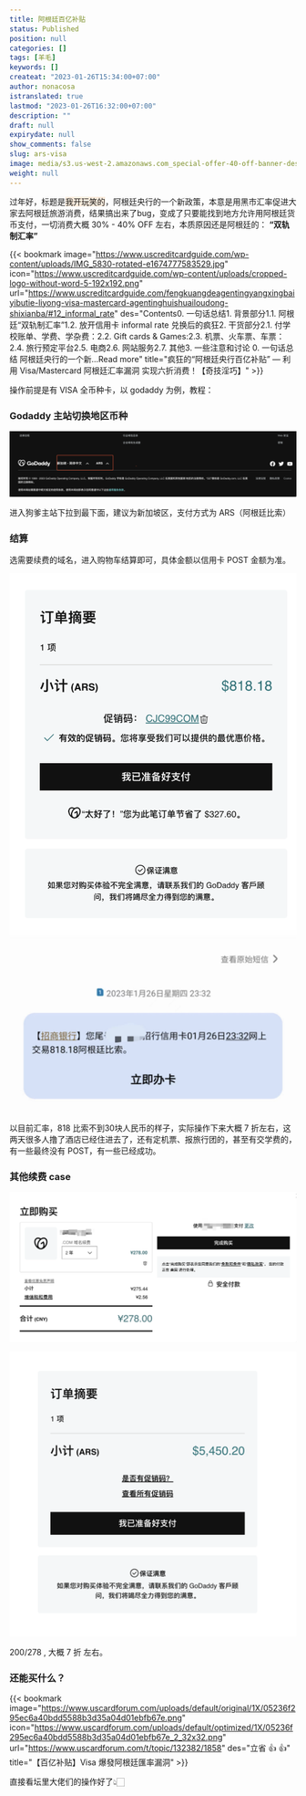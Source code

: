 ```yaml
---
title: 阿根廷百亿补贴
status: Published
position: null
categories: []
tags: [羊毛]
keywords: []
createat: "2023-01-26T15:34:00+07:00"
author: nonacosa
istranslated: true
lastmod: "2023-01-26T16:32:00+07:00"
description: ""
draft: null
expirydate: null
show_comments: false
slug: ars-visa
image: media/s3.us-west-2.amazonaws.com_special-offer-40-off-banner-design-on-white-background-vector-illustration-R1XW7W.jpg
weight: null
---
```





过年好，标题是<span style="background-color: rgba(251, 236, 221, 1);">我开玩笑的</span>，阿根廷央行的一个新政策，本意是用黑市汇率促进大家去阿根廷旅游消费，结果搞出来了bug，变成了只要能找到地方允许用阿根廷货币支付，一切消费大概 30% - 40% OFF 左右，本质原因还是阿根廷的： **“双轨制汇率”** 

{{< bookmark image="https://www.uscreditcardguide.com/wp-content/uploads/IMG_5830-rotated-e1674777583529.jpg" icon="https://www.uscreditcardguide.com/wp-content/uploads/cropped-logo-without-word-5-192x192.png" url="https://www.uscreditcardguide.com/fengkuangdeagentingyangxingbaiyibutie-liyong-visa-mastercard-agentinghuishuailoudong-shixianba/#12_informal_rate"  des="Contents0. 一句话总结1. 背景部分1.1. 阿根廷“双轨制汇率”1.2. 放开信用卡 informal rate 兑换后的疯狂2. 干货部分2.1. 付学校账单、学费、学杂费：2.2. Gift cards & Games:2.3. 机票、火车票、车票：2.4. 旅行预定平台2.5. 电商2.6. 网站服务2.7. 其他3. 一些注意和讨论 0. 一句话总结 阿根廷央行的一个新...Read more"  title="疯狂的“阿根廷央行百亿补贴” — 利用 Visa/Mastercard 阿根廷汇率漏洞 实现六折消费！【奇技淫巧】"  >}}

<!--more-->操作前提是有 VISA 全币种卡，以 godaddy 为例，教程：

### Godaddy 主站切换地区币种
![](media/s3.us-west-2.amazonaws.com_932ac0b8-a1c0-48a0-93ad-115e5d21b02b.png)

进入狗爹主站下拉到最下面，建议为新加坡区，支付方式为 ARS（阿根廷比索）



### 结算
选需要续费的域名，进入购物车结算即可，具体金额以信用卡 POST 金额为准。

![](media/s3.us-west-2.amazonaws.com_30ebe666-7573-4efd-aa9a-5d0fdb390636.png)



![](media/s3.us-west-2.amazonaws.com_9a4024cb-b219-4011-9bb2-c3f6f865b758.png)

以目前汇率，818 比索不到30块人民币的样子，实际操作下来大概 7 折左右，这两天很多人撸了酒店已经住进去了，还有定机票、报旅行团的，甚至有交学费的，有一些最终没有 POST，有一些已经成功。



### 其他续费 case


![](media/s3.us-west-2.amazonaws.com_9175362b-1b3c-4f55-bde2-ffc8382f2085.png)

![](media/s3.us-west-2.amazonaws.com_4698bdae-3e3e-4781-a2ad-16e35a9a993a.png)

200/278 , 大概 7 折 左右。

### 还能买什么？
{{< bookmark image="https://www.uscardforum.com/uploads/default/original/1X/05236f295ec6a40bdd5588b3d35a04d01ebfb67e.png" icon="https://www.uscardforum.com/uploads/default/optimized/1X/05236f295ec6a40bdd5588b3d35a04d01ebfb67e_2_32x32.png" url="https://www.uscardforum.com/t/topic/132382/1858"  des="立省 👍 👍"  title="【百亿补贴】Visa 爆發阿根廷匯率漏洞"  >}}

直接看坛里大佬们的操作好了👆🏻


